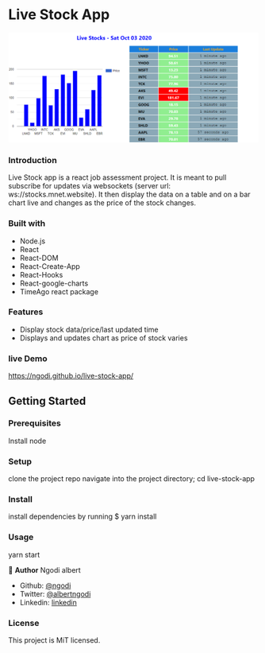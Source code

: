 Live Stock App
================================================

![screenshot](screenshot.png)
### Introduction

Live Stock app is a react job assessment project. It is meant to pull subscribe for updates via websockets (server url: ws://stocks.mnet.website). It then display the data on a table and on a bar chart live and changes as the price of the stock changes.

### Built with

*   Node.js
*   React
*   React-DOM
*   React-Create-App
*   React-Hooks
*   React-google-charts
*   TimeAgo react package

### Features

* Display stock data/price/last updated time
* Displays and updates chart as price of stock varies


### live Demo
https://ngodi.github.io/live-stock-app/

 Getting Started
---------------

### Prerequisites
Install node
### Setup

clone the project repo navigate into the project directory; cd live-stock-app

### Install

install dependencies by running $ yarn install

### Usage

yarn start


👤 **Author**
Ngodi albert
- Github: [@ngodi](https://github.com/ngodi)
- Twitter: [@albertngodi](https://twitter.com/albertngodi)
- Linkedin: [linkedin](https://www.linkedin.com/in/albertngodi/)

### License

This project is MiT licensed.
